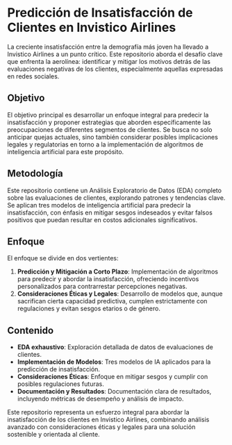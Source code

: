 # Predicción de Insatisfacción de Clientes en Invistico Airlines

La creciente insatisfacción entre la demografía más joven ha llevado a Invistico Airlines a un punto crítico. Este repositorio aborda el desafío clave que enfrenta la aerolínea: identificar y mitigar los motivos detrás de las evaluaciones negativas de los clientes, especialmente aquellas expresadas en redes sociales.

## Objetivo
El objetivo principal es desarrollar un enfoque integral para predecir la insatisfacción y proponer estrategias que aborden específicamente las preocupaciones de diferentes segmentos de clientes. Se busca no solo anticipar quejas actuales, sino también considerar posibles implicaciones legales y regulatorias en torno a la implementación de algoritmos de inteligencia artificial para este propósito.

## Metodología
Este repositorio contiene un Análisis Exploratorio de Datos (EDA) completo sobre las evaluaciones de clientes, explorando patrones y tendencias clave. Se aplican tres modelos de inteligencia artificial para predecir la insatisfacción, con énfasis en mitigar sesgos indeseados y evitar falsos positivos que puedan resultar en costos adicionales significativos.

## Enfoque
El enfoque se divide en dos vertientes: 
1. **Predicción y Mitigación a Corto Plazo**: Implementación de algoritmos para predecir y abordar la insatisfacción, ofreciendo incentivos personalizados para contrarrestar percepciones negativas.
2. **Consideraciones Éticas y Legales**: Desarrollo de modelos que, aunque sacrifican cierta capacidad predictiva, cumplen estrictamente con regulaciones y evitan sesgos etarios o de género.

## Contenido
- **EDA exhaustivo**: Exploración detallada de datos de evaluaciones de clientes.
- **Implementación de Modelos**: Tres modelos de IA aplicados para la predicción de insatisfacción.
- **Consideraciones Éticas**: Enfoque en mitigar sesgos y cumplir con posibles regulaciones futuras.
- **Documentación y Resultados**: Documentación clara de resultados, incluyendo métricas de desempeño y análisis de impacto.

Este repositorio representa un esfuerzo integral para abordar la insatisfacción de los clientes en Invistico Airlines, combinando análisis avanzado con consideraciones éticas y legales para una solución sostenible y orientada al cliente.
